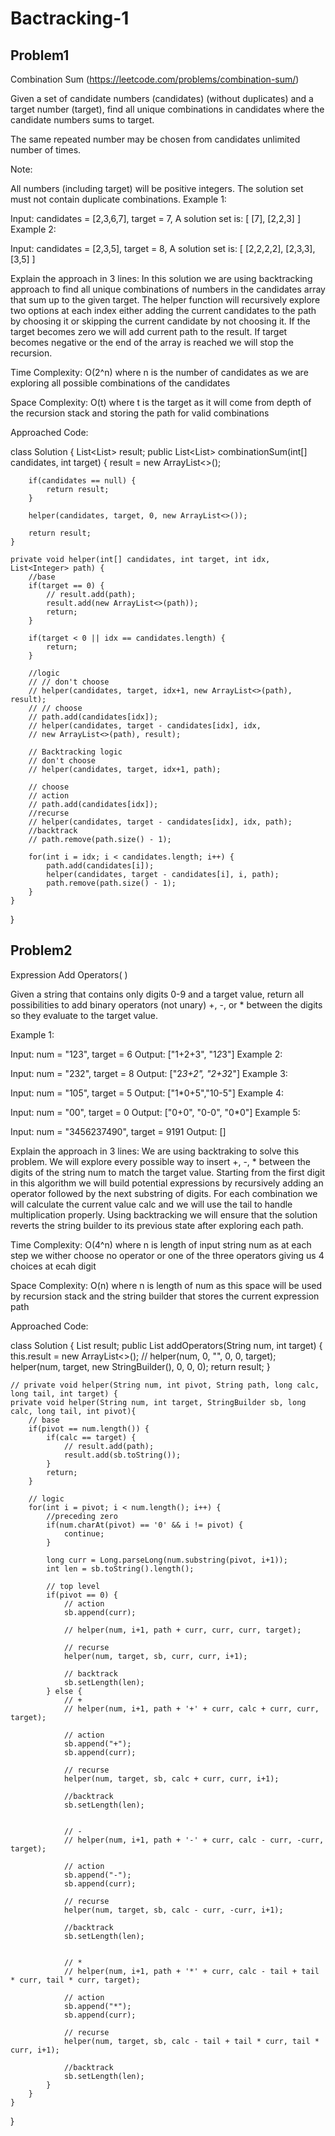 # Bactracking-1


## Problem1 
Combination Sum (https://leetcode.com/problems/combination-sum/)

Given a set of candidate numbers (candidates) (without duplicates) and a target number (target), find all unique combinations in candidates where the candidate numbers sums to target.

The same repeated number may be chosen from candidates unlimited number of times.

Note:

All numbers (including target) will be positive integers.
The solution set must not contain duplicate combinations.
Example 1:

Input: candidates = [2,3,6,7], target = 7,
A solution set is:
[
  [7],
  [2,2,3]
]
Example 2:

Input: candidates = [2,3,5], target = 8,
A solution set is:
[
  [2,2,2,2],
  [2,3,3],
  [3,5]
]



Explain the approach in 3 lines: In this solution we are using backtracking approach to find all unique combinations of numbers in the candidates array that sum up to the given target. The helper function will recursively explore two options at each index either adding the current candidates to the path by choosing it or skipping the current candidate by not choosing it. If the target becomes zero we will add current path to the result. If target becomes negative or the end of the array is reached we will stop the recursion.

Time Complexity: O(2^n) where n is the number of candidates as we are exploring all possible combinations of the candidates

Space Complexity: O(t) where t is the target as it will come from depth of the recursion stack and storing the path for valid combinations

Approached Code:

class Solution {
    List<List<Integer>> result;
    public List<List<Integer>> combinationSum(int[] candidates, int target) {
        result = new ArrayList<>();

        if(candidates == null) {
            return result;
        }

        helper(candidates, target, 0, new ArrayList<>());

        return result;
    }

    private void helper(int[] candidates, int target, int idx, List<Integer> path) {
        //base 
        if(target == 0) {
            // result.add(path);
            result.add(new ArrayList<>(path));
            return;
        }

        if(target < 0 || idx == candidates.length) {
            return;
        }

        //logic
        // // don't choose 
        // helper(candidates, target, idx+1, new ArrayList<>(path), result);
        // // choose
        // path.add(candidates[idx]);
        // helper(candidates, target - candidates[idx], idx, 
        // new ArrayList<>(path), result);

        // Backtracking logic
        // don't choose
        // helper(candidates, target, idx+1, path);

        // choose
        // action
        // path.add(candidates[idx]);
        //recurse
        // helper(candidates, target - candidates[idx], idx, path);
        //backtrack
        // path.remove(path.size() - 1);

        for(int i = idx; i < candidates.length; i++) {
            path.add(candidates[i]);
            helper(candidates, target - candidates[i], i, path);
            path.remove(path.size() - 1);
        }
    }
}





## Problem2
Expression Add Operators( )

Given a string that contains only digits 0-9 and a target value, return all possibilities to add binary operators (not unary) +, -, or * between the digits so they evaluate to the target value.

Example 1:

Input: num = "123", target = 6
Output: ["1+2+3", "1*2*3"] 
Example 2:

Input: num = "232", target = 8
Output: ["2*3+2", "2+3*2"]
Example 3:

Input: num = "105", target = 5
Output: ["1*0+5","10-5"]
Example 4:

Input: num = "00", target = 0
Output: ["0+0", "0-0", "0*0"]
Example 5:

Input: num = "3456237490", target = 9191
Output: []



Explain the approach in 3 lines: We are using backtraking to solve this problem. We will explore every possible way to insert +, -, *  between the digits of the string num to match the target value. Starting from the first digit in this algorithm we will build potential expressions by recursively adding an operator followed by the next substring of digits. For each combination we will calculate the current value calc and we will use the tail to handle multiplication properly. Using backtracking we will ensure that the solution reverts the string builder to its previous state after exploring each path.

Time Complexity: O(4^n) where n is length of input string num as at each step we wither choose no operator or one of the three operators giving us 4 choices at ecah digit

Space Complexity: O(n) where n is length of num as this space will be used by recursion stack and the string builder that stores the current expression path

Approached Code:

class Solution {
    List<String> result;
    public List<String> addOperators(String num, int target) {
        this.result = new ArrayList<>();
        // helper(num, 0, "", 0, 0, target);
        helper(num, target, new StringBuilder(), 0, 0, 0);
        return result;
    }

    // private void helper(String num, int pivot, String path, long calc, long tail, int target) {
    private void helper(String num, int target, StringBuilder sb, long calc, long tail, int pivot){
        // base
        if(pivot == num.length()) {
            if(calc == target) {
                // result.add(path);
                result.add(sb.toString());
            }
            return;
        }

        // logic
        for(int i = pivot; i < num.length(); i++) {
            //preceding zero
            if(num.charAt(pivot) == '0' && i != pivot) {
                continue;
            }

            long curr = Long.parseLong(num.substring(pivot, i+1));
            int len = sb.toString().length();

            // top level
            if(pivot == 0) {
                // action
                sb.append(curr);

                // helper(num, i+1, path + curr, curr, curr, target);

                // recurse
                helper(num, target, sb, curr, curr, i+1);

                // backtrack
                sb.setLength(len);
            } else {
                // +
                // helper(num, i+1, path + '+' + curr, calc + curr, curr, target);
                
                // action
                sb.append("+");
                sb.append(curr);

                // recurse
                helper(num, target, sb, calc + curr, curr, i+1);

                //backtrack
                sb.setLength(len);
                

                // -
                // helper(num, i+1, path + '-' + curr, calc - curr, -curr, target);
                
                // action
                sb.append("-");
                sb.append(curr);

                // recurse
                helper(num, target, sb, calc - curr, -curr, i+1);

                //backtrack
                sb.setLength(len);


                // *
                // helper(num, i+1, path + '*' + curr, calc - tail + tail * curr, tail * curr, target);
                
                // action
                sb.append("*");
                sb.append(curr);

                // recurse
                helper(num, target, sb, calc - tail + tail * curr, tail * curr, i+1);

                //backtrack
                sb.setLength(len);
            }
        }
    }
}


